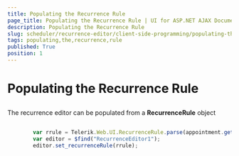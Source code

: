 ```yaml
---
title: Populating the Recurrence Rule
page_title: Populating the Recurrence Rule | UI for ASP.NET AJAX Documentation
description: Populating the Recurrence Rule
slug: scheduler/recurrence-editor/client-side-programming/populating-the-recurrence-rule
tags: populating,the,recurrence,rule
published: True
position: 1
---
```


# Populating the Recurrence Rule



## 

The recurrence editor can be populated from a __RecurrenceRule__ object

````JavaScript
	    
	    var rrule = Telerik.Web.UI.RecurrenceRule.parse(appointment.get_recurrenceRule());
	    var editor = $find("RecurrenceEditor1");
	    editor.set_recurrenceRule(rrule);  
	
````


